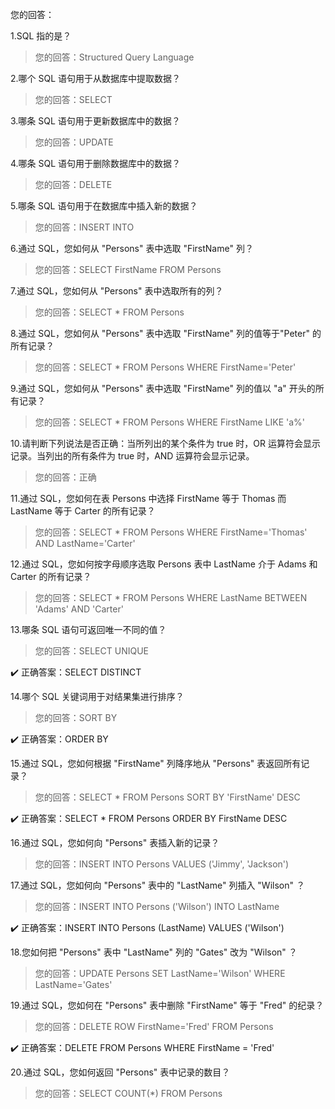 
您的回答：

1.SQL 指的是？

> 您的回答：Structured Query Language

2.哪个 SQL 语句用于从数据库中提取数据？

> 您的回答：SELECT

3.哪条 SQL 语句用于更新数据库中的数据？

> 您的回答：UPDATE

4.哪条 SQL 语句用于删除数据库中的数据？

> 您的回答：DELETE

5.哪条 SQL 语句用于在数据库中插入新的数据？

> 您的回答：INSERT INTO

6.通过 SQL，您如何从 "Persons" 表中选取 "FirstName" 列？

> 您的回答：SELECT FirstName FROM Persons

7.通过 SQL，您如何从 "Persons" 表中选取所有的列？

> 您的回答：SELECT * FROM Persons

8.通过 SQL，您如何从 "Persons" 表中选取 "FirstName" 列的值等于"Peter" 的所有记录？

> 您的回答：SELECT * FROM Persons WHERE FirstName='Peter'

9.通过 SQL，您如何从 "Persons" 表中选取 "FirstName" 列的值以 "a" 开头的所有记录？

> 您的回答：SELECT * FROM Persons WHERE FirstName LIKE 'a%'

10.请判断下列说法是否正确：当所列出的某个条件为 true 时，OR 运算符会显示记录。当列出的所有条件为 true 时，AND 运算符会显示记录。

> 您的回答：正确

11.通过 SQL，您如何在表 Persons 中选择 FirstName 等于 Thomas 而 LastName 等于 Carter 的所有记录？

> 您的回答：SELECT * FROM Persons WHERE FirstName='Thomas' AND LastName='Carter'

12.通过 SQL，您如何按字母顺序选取 Persons 表中 LastName 介于 Adams 和 Carter 的所有记录？

> 您的回答：SELECT * FROM Persons WHERE LastName BETWEEN 'Adams' AND 'Carter'

13.哪条 SQL 语句可返回唯一不同的值？

> 您的回答：SELECT UNIQUE

✔️ 正确答案：SELECT DISTINCT

14.哪个 SQL 关键词用于对结果集进行排序？

> 您的回答：SORT BY

✔️ 正确答案：ORDER BY

15.通过 SQL，您如何根据 "FirstName" 列降序地从 "Persons" 表返回所有记录？

> 您的回答：SELECT * FROM Persons SORT BY 'FirstName' DESC

✔️ 正确答案：SELECT * FROM Persons ORDER BY FirstName DESC

16.通过 SQL，您如何向 "Persons" 表插入新的记录？

> 您的回答：INSERT INTO Persons VALUES ('Jimmy', 'Jackson')

17.通过 SQL，您如何向 "Persons" 表中的 "LastName" 列插入 "Wilson" ？

> 您的回答：INSERT INTO Persons ('Wilson') INTO LastName

✔️ 正确答案：INSERT INTO Persons (LastName) VALUES ('Wilson')

18.您如何把 "Persons" 表中 "LastName" 列的 "Gates" 改为 "Wilson" ？

> 您的回答：UPDATE Persons SET LastName='Wilson' WHERE LastName='Gates'

19.通过 SQL，您如何在 "Persons" 表中删除 "FirstName" 等于 "Fred" 的纪录？

> 您的回答：DELETE ROW FirstName='Fred' FROM Persons

✔️ 正确答案：DELETE FROM Persons WHERE FirstName = 'Fred'

20.通过 SQL，您如何返回 "Persons" 表中记录的数目？

> 您的回答：SELECT COUNT(*) FROM Persons